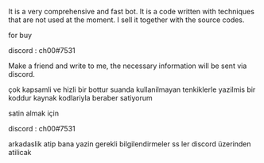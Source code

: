 It is a very comprehensive and fast bot. It is a code written with techniques that are not used at the moment. I sell it together with the source codes.

for buy

discord : ch00#7531

Make a friend and write to me, the necessary information will be sent via discord.





çok kapsamli ve hizli bir bottur suanda kullanilmayan tenkiklerle yazilmis bir koddur kaynak kodlariyla beraber satiyorum 

satin almak için

discord : ch00#7531

arkadaslik atip bana yazin gerekli bilgilendirmeler ss ler discord üzerinden atilicak
